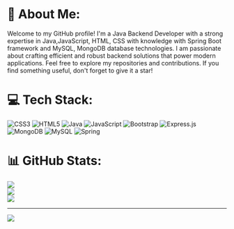# 💫 About Me:
Welcome to my GitHub profile! I'm a Java Backend Developer with a strong expertise in Java,JavaScript, HTML, CSS with knowledge with Spring Boot framework and MySQL, MongoDB database technologies. I am passionate about crafting efficient and robust backend solutions that power modern applications. Feel free to explore my repositories and contributions. If you find something useful, don't forget to give it a star!


# 💻 Tech Stack:
![CSS3](https://img.shields.io/badge/css3-%231572B6.svg?style=for-the-badge&logo=css3&logoColor=white) ![HTML5](https://img.shields.io/badge/html5-%23E34F26.svg?style=for-the-badge&logo=html5&logoColor=white) ![Java](https://img.shields.io/badge/java-%23ED8B00.svg?style=for-the-badge&logo=java&logoColor=white) ![JavaScript](https://img.shields.io/badge/javascript-%23323330.svg?style=for-the-badge&logo=javascript&logoColor=%23F7DF1E) ![Bootstrap](https://img.shields.io/badge/bootstrap-%23563D7C.svg?style=for-the-badge&logo=bootstrap&logoColor=white) ![Express.js](https://img.shields.io/badge/express.js-%23404d59.svg?style=for-the-badge&logo=express&logoColor=%2361DAFB) ![MongoDB](https://img.shields.io/badge/MongoDB-%234ea94b.svg?style=for-the-badge&logo=mongodb&logoColor=white) ![MySQL](https://img.shields.io/badge/mysql-%2300f.svg?style=for-the-badge&logo=mysql&logoColor=white)
![Spring](https://img.shields.io/badge/spring-%236DB33F.svg?style=for-the-badge&logo=spring&logoColor=white)
# 📊 GitHub Stats:
![](https://github-readme-stats.vercel.app/api?username=pranjit-medhi&theme=dark&hide_border=false&include_all_commits=false&count_private=false)<br/>
![](https://github-readme-streak-stats.herokuapp.com/?user=pranjit-medhi&theme=dark&hide_border=false)<br/>
![](https://github-readme-stats.vercel.app/api/top-langs/?username=pranjit-medhi&theme=dark&hide_border=false&include_all_commits=false&count_private=false&layout=compact)

---
[![](https://visitcount.itsvg.in/api?id=pranjit-medhi&icon=0&color=0)](https://visitcount.itsvg.in)

<!-- Proudly created with GPRM ( https://gprm.itsvg.in ) -->
